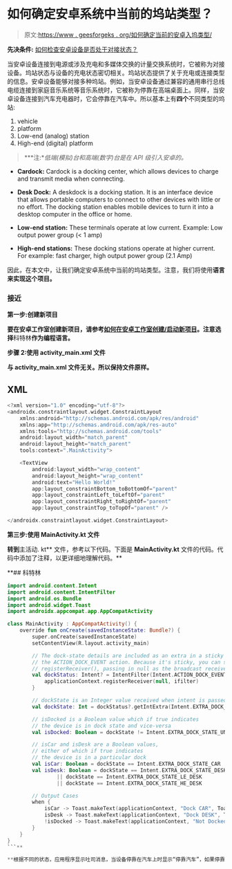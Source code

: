 # 如何确定安卓系统中当前的坞站类型？

> 原文:[https://www . geesforgeks . org/如何确定当前的安卓入坞类型/](https://www.geeksforgeeks.org/how-to-determine-the-current-dock-type-in-android/)

**先决条件:** [如何检查安卓设备是否处于对接状态？](https://www.geeksforgeeks.org/how-to-check-if-the-android-device-is-in-dock-state/)

当安卓设备连接到电源或涉及充电和多媒体交换的计量交换系统时，它被称为对接设备。坞站状态与设备的充电状态密切相关。坞站状态提供了关于充电或连接类型的信息。安卓设备能够对接多种坞站。例如，当安卓设备通过兼容的通用串行总线电缆连接到家庭音乐系统等音乐系统时，它被称为停靠在高端桌面上。同样，当安卓设备连接到汽车充电器时，它会停靠在汽车中。所以基本上有**四个**不同类型的坞站:

1.  vehicle
2.  platform
3.  Low-end (analog) station
4.  High-end (digital) platform

> ***注:**低端(模拟)台和高端(数字)台是在 API 级引入安卓的。*

*   **Cardock:** Cardock is a docking center, which allows devices to charge and transmit media when connecting.

*   **Desk Dock:** A deskdock is a docking station. It is an interface device that allows portable computers to connect to other devices with little or no effort. The docking station enables mobile devices to turn it into a desktop computer in the office or home.

*   **Low-end station:** These terminals operate at low current. Example: Low output power group (< 1 amp)
*   **High-end stations:** These docking stations operate at higher current. For example: fast charger, high output power group (2.1 Amp)

因此，在本文中，让我们确定安卓系统中当前的坞站类型。注意，我们将使用**语言来实现这个项目。**

### **接近**

****第一步:创建新项目****

**要在安卓工作室创建新项目，请参考[如何在安卓工作室创建/启动新项目](https://www.geeksforgeeks.org/android-how-to-create-start-a-new-project-in-android-studio/)。注意选择**科特林**作为编程语言。**

****步骤 2:使用 activity_main.xml 文件****

**与 **activity_main.xml** 文件无关。所以保持文件原样。**

## **XML**

```kt
<?xml version="1.0" encoding="utf-8"?>
<androidx.constraintlayout.widget.ConstraintLayout 
    xmlns:android="http://schemas.android.com/apk/res/android"
    xmlns:app="http://schemas.android.com/apk/res-auto"
    xmlns:tools="http://schemas.android.com/tools"
    android:layout_width="match_parent"
    android:layout_height="match_parent"
    tools:context=".MainActivity">

    <TextView
        android:layout_width="wrap_content"
        android:layout_height="wrap_content"
        android:text="Hello World!"
        app:layout_constraintBottom_toBottomOf="parent"
        app:layout_constraintLeft_toLeftOf="parent"
        app:layout_constraintRight_toRightOf="parent"
        app:layout_constraintTop_toTopOf="parent" />

</androidx.constraintlayout.widget.ConstraintLayout>
```

****第三步:使用 MainActivity.kt 文件****

**转到**主活动. kt** 文件，参考以下代码。下面是 **MainActivity.kt** 文件的代码。代码中添加了注释，以更详细地理解代码。**

 **## 科特林

```kt
import android.content.Intent
import android.content.IntentFilter
import android.os.Bundle
import android.widget.Toast
import androidx.appcompat.app.AppCompatActivity

class MainActivity : AppCompatActivity() {
    override fun onCreate(savedInstanceState: Bundle?) {
        super.onCreate(savedInstanceState)
        setContentView(R.layout.activity_main)

        // The dock-state details are included as an extra in a sticky broadcast of
        // the ACTION_DOCK_EVENT action. Because it's sticky, you can simply call
        // registerReceiver(), passing in null as the broadcast receiver.
        val dockStatus: Intent? = IntentFilter(Intent.ACTION_DOCK_EVENT).let { ifilter ->
            applicationContext.registerReceiver(null, ifilter)
        }

        // dockState is an Integer value received when intent is passed
        val dockState: Int = dockStatus?.getIntExtra(Intent.EXTRA_DOCK_STATE, -1) ?: -1

        // isDocked is a Boolean value which if true indicates
        // the device is in dock state and vice-versa
        val isDocked: Boolean = dockState != Intent.EXTRA_DOCK_STATE_UNDOCKED

        // isCar and isDesk are a Boolean values, 
        // either of which if true indicates
        // the device is in a particular dock
        val isCar: Boolean = dockState == Intent.EXTRA_DOCK_STATE_CAR
        val isDesk: Boolean = dockState == Intent.EXTRA_DOCK_STATE_DESK
                || dockState == Intent.EXTRA_DOCK_STATE_LE_DESK
                || dockState == Intent.EXTRA_DOCK_STATE_HE_DESK

        // Output Cases
        when {
            isCar -> Toast.makeText(applicationContext, "Dock CAR", Toast.LENGTH_SHORT).show()
            isDesk -> Toast.makeText(applicationContext, "Dock DESK", Toast.LENGTH_SHORT).show()
            !isDocked -> Toast.makeText(applicationContext, "Not Docked", Toast.LENGTH_SHORT).show()
        }
    }
}
```** 

**根据不同的状态，应用程序显示吐司消息，当设备停靠在汽车上时显示“停靠汽车”，如果停靠在桌子上则显示“停靠桌子”，否则显示“未停靠”。输出为**不可用**但这是安卓中提取 dock 状态的标准版本。**